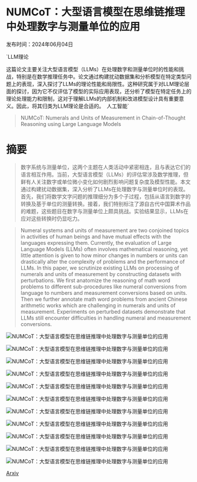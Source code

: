# NUMCoT：大型语言模型在思维链推理中处理数字与测量单位的应用

发布时间：2024年06月04日

`LLM理论

这篇论文主要关注大型语言模型（LLMs）在处理数字和测量单位时的性能和挑战，特别是在数学推理任务中。论文通过构建扰动数据集和分析模型在特定类型问题上的表现，深入探讨了LLMs的理论性能和局限性。这种研究属于对LLM理论层面的探讨，因为它不仅评估了模型的实际应用表现，还分析了模型在特定任务上的理论处理能力和限制，这对于理解LLMs的内部机制和改进模型设计具有重要意义。因此，将其归类为LLM理论是合适的。` `人工智能`

> NUMCoT: Numerals and Units of Measurement in Chain-of-Thought Reasoning using Large Language Models

# 摘要

> 数字系统与测量单位，这两个主题在人类活动中紧密相连，且与表达它们的语言相互作用。当前，大型语言模型（LLMs）的评估常涉及数学推理，但鲜有人关注数字或单位微小变化如何剧烈影响问题复杂度及模型性能。本文通过构建扰动数据集，深入分析了LLMs在处理数字与测量单位时的表现。首先，我们将数学文字问题的推理细分为多个子过程，包括从语言到数字的转换及基于单位的测量转换。接着，我们特别标注了源自古代中国算术作品的难题，这些题目在数字与测量单位上颇具挑战。实验结果显示，LLMs在应对这些转换时仍显吃力。

> Numeral systems and units of measurement are two conjoined topics in activities of human beings and have mutual effects with the languages expressing them. Currently, the evaluation of Large Language Models (LLMs) often involves mathematical reasoning, yet little attention is given to how minor changes in numbers or units can drastically alter the complexity of problems and the performance of LLMs. In this paper, we scrutinize existing LLMs on processing of numerals and units of measurement by constructing datasets with perturbations. We first anatomize the reasoning of math word problems to different sub-procedures like numeral conversions from language to numbers and measurement conversions based on units. Then we further annotate math word problems from ancient Chinese arithmetic works which are challenging in numerals and units of measurement. Experiments on perturbed datasets demonstrate that LLMs still encounter difficulties in handling numeral and measurement conversions.

![NUMCoT：大型语言模型在思维链推理中处理数字与测量单位的应用](../../../paper_images/2406.02864/x1.png)

![NUMCoT：大型语言模型在思维链推理中处理数字与测量单位的应用](../../../paper_images/2406.02864/x3.png)

![NUMCoT：大型语言模型在思维链推理中处理数字与测量单位的应用](../../../paper_images/2406.02864/x4.png)

![NUMCoT：大型语言模型在思维链推理中处理数字与测量单位的应用](../../../paper_images/2406.02864/x5.png)

![NUMCoT：大型语言模型在思维链推理中处理数字与测量单位的应用](../../../paper_images/2406.02864/x6.png)

![NUMCoT：大型语言模型在思维链推理中处理数字与测量单位的应用](../../../paper_images/2406.02864/x8.png)

![NUMCoT：大型语言模型在思维链推理中处理数字与测量单位的应用](../../../paper_images/2406.02864/x9.png)

![NUMCoT：大型语言模型在思维链推理中处理数字与测量单位的应用](../../../paper_images/2406.02864/x10.png)

![NUMCoT：大型语言模型在思维链推理中处理数字与测量单位的应用](../../../paper_images/2406.02864/x12.png)

![NUMCoT：大型语言模型在思维链推理中处理数字与测量单位的应用](../../../paper_images/2406.02864/x13.png)

![NUMCoT：大型语言模型在思维链推理中处理数字与测量单位的应用](../../../paper_images/2406.02864/x14.png)

[Arxiv](https://arxiv.org/abs/2406.02864)